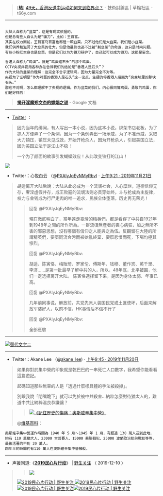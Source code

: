  

> [[**转**](https://www.microsofttranslator.com/bv.aspx?from=&to=zh-CHS&a=https://t66y.com/htm_data/1907/7/3600124.html)] [49天，香港反送中运动如何来到临界点？](https://t66y.com/htm_data/1907/7/3600124.html) - 技術討論區 | 草榴社區 - t66y.com

----------------------------------------------------------------------------------

```

大陆人自称为“韭菜”，这是有现实依据的。
但是总有些人自认为是“镰刀”，比如：王首富。
其实在权力面前，王首富马首富也都是一颗韭菜，只不过他们是大韭菜，我们是小韭菜。
我们供养和滋润了大韭菜的壮大，但是他最终也逃不过被“割韭菜”的命运，这只是时间问题。
有些小粉红本身也是韭菜，但是它们以为为镰刀辩护了，自己就可以成为镰刀。这都是妄念。

香港人自称为“鸡蛋”。就是“鸡蛋碰石头”的那个鸡蛋。
CCTV央视非要用各种办法告诉我们的结论是“香港人是石头”？
作为大陆的韭菜的理解：这完全不合乎逻辑啊，因为力量完全不对等。
央视为了证明是“作为鸡蛋的香港人是石头”这一论点，生硬的将香港人描画为“臭粪坑里的那块石头。”
那也不对啊，怎么都理解不了央视的逻辑。作为韭菜的我们，内心很同情鸡蛋。勇敢的鸡蛋，你们是好样的！

```

> [**揭开淫魔郑文杰的嫖娼之谜**](https://docs.google.com/document/d/1fpYh73b5ZXPpb8ZzpqvYkLagJZv5dYDZlX_PcU0q-cg/preview) - Google 文档

----------------------------------------------------------------------------------

- [Twitter](https://twitter.com/sinofreedom/status/1198193961321607170) ：
> 因为当年的绯闻，有人写出一本小说，因为这本小说，绑架书店老板，为了抓人方便弄了一个条例，因为一个条例弄出一场示威，为了不准示威，采取大力镇压，镇压未见成效，开始开枪杀人，因为开枪杀人，引起美国立法，因为美国立法于是江山不稳！
> 
> 一个为了颜面的故事引发蝴蝶效应！从此改变铁打的江山！

<img src="https://raw.githubusercontent.com/taoste/Hello-World/master/eBook/yourchina/HK/2019.png"/>

- Twitter：心悦白云 （@[PXAIyJqEyNMyRbv](https://twitter.com/PXAIyJqEyNMyRbv/)) · [上午9:21 · 2019年11月21日](https://twitter.com/PXAIyJqEyNMyRbv/status/1197444838712438784)
> 胡适离开大陆后說：大陆从此必成为一个流氓社会，人心糜烂，道德信仰无存，奢淫虛假并存，成王败寇的流氓法则必貫穿始终，斗与抢成為主旋律，权力与金钱成为行尸走肉的唯一追求，民族全体堕落，历史再无荣光！
>>
>> 回复 @PXAIyJqEyNMyRbv:
>>
>> 現在徹底明白了，當年遠走臺灣的精英們，都是看穿了中共自1921年到1948年之間的所作所為。一群流氓無產者的喪心病狂，加之無所不害的邪惡思想，沒有哪個有信仰之人能與之為伍。反觀留在大陸的所謂精英們，要麼同流合污而被始亂終棄，要麼悲憤而死，下場均極其慘烈。
>>
>> 回复 @PXAIyJqEyNMyRbv:
>>
>>胡适、陈寅恪、梅贻琦、罗家伦、傅斯年、钱穆、董作宾、英千里、李济……是第一批最早了解中共的人，所以，48年底，北平被围，他们一定选择离开大陆。
陈寅恪选择留下来，是因为身体太弱、年事已高。
>>
>> 回复 @PXAIyJqEyNMyRbv:
>>
>>几年前同事说，解放前，共党先派人装国民党或土匪使坏，后面来解放军装好人，以前不信，HK事情后不信不行了
>>
>> 回复 @PXAIyJqEyNMyRbv:
>>
>>全部應驗

----------------------------------------------------------------------------------

<p><a href="https://twitter.com/7NHgRK1ld8rKPpX/status/1197518089786540033">
<img src="https://pbs.twimg.com/media/EJ5wWJ4U0AAo96a?format=jpg&name=medium" border="0" alt="替代文字二" title="你这么爱国爱党，那你赵老爷让你出2000块孝敬一下，你就不干了？"></a></p>

----------------------------------------------------------------------------------

- Twitter：Akane Lee （@[akane_lee](https://twitter.com/akane_lee/)) · [上午9:45 · 2019年11月20日](https://twitter.com/akane_lee/status/1197088662065831936)
> 如果你對於集中營的印象就是乾巴巴的一串死亡人口數字，我希望你能看看這篇遊記。
> 
> 起碼知道那些無辜的人是「透過什麼樣具體的手法被殺掉」。
> 
> 別跟我說「閉嘴跪下」就可以免於被中共殺害...納粹怎麼對待猶太人的，難道中共比納粹溫良恭謙讓？

>> <p><a href="https://blog.akanelee.me/2019/11/20/auschwitz-concentration-camp/"><img src="https://pbs.twimg.com/card_img/1197088664154566661/4Sfw26ZW?format=jpg&name=small" border="0" alt="《記住歷史的傷痛：奧斯威辛集中營》" title="《記住歷史的傷痛：奧斯威辛集中營》 · 嫁給 RD 的 UI Designer"></a></p>
> @[维基百科](https://zh.wikipedia.org/wiki/%E5%A5%A5%E6%96%AF%E5%A8%81%E8%BE%9B%E9%9B%86%E4%B8%AD%E8%90%A5)：
```
奧斯維辛集中營運作時間為 1940 年 5 月～1945 年 1 月，有超過 130 萬人送到此地，
約有 110 萬猶大人、23000 吉普賽人、15000 蘇聯戰犯、25000 波蘭政治犯與戰犯等等，最後活著的不到 20 萬人。
四年半的時間約有110 萬人在奧斯維辛集中營被殺。
```
-------------------------------------------------------------------------------------------------------------

- 声援同道:《[**2019民心片行动**](https://wildweiguan.github.io/post/minxinpian2009/)》 | [野生关注](https://wildweiguan.github.io/)  （ 2019-12-10 ）
>>  <a href="https://wildweiguan.github.io/post/about/" title="2019民心片行动 | 野生关注 "><img src="https://wildweiguan.github.io//post-images/about.jpg"></a>
> <p><a href="https://wildweiguan.github.io/post/minxinpian2009/"><img src="https://wildweiguan.github.io//post-images/minxinpian2009.png" border="0" alt="2019民心片行动 | 野生关注 " title="2019民心片行动 | 野生关注 ">    <img src="https://wildweiguan.github.io//post-images/1575960081190.png" border="0" alt="2019民心片行动 | 野生关注 " title="2019民心片行动 | 野生关注 "><img src="https://wildweiguan.github.io//post-images/1575960292221.png" border="0" alt="2019民心片行动 | 野生关注 " title="2019民心片行动 | 野生关注 "><img src="https://wildweiguan.github.io//post-images/1575961061055.png" border="0" alt="2019民心片行动 | 野生关注 " title="2019民心片行动 | 野生关注 "></a></p>
